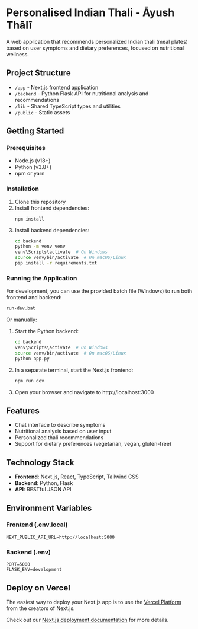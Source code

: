 # Personalised Indian Thali - Āyush Thālī

A web application that recommends personalized Indian thali (meal plates) based on user symptoms and dietary preferences, focused on nutritional wellness.

## Project Structure

- `/app` - Next.js frontend application
- `/backend` - Python Flask API for nutritional analysis and recommendations
- `/lib` - Shared TypeScript types and utilities
- `/public` - Static assets

## Getting Started

### Prerequisites

- Node.js (v18+)
- Python (v3.8+)
- npm or yarn
### Installation

1. Clone this repository
2. Install frontend dependencies:
   ```bash
   npm install
   ```
3. Install backend dependencies:
   ```bash
   cd backend
   python -m venv venv
   venv\Scripts\activate  # On Windows
   source venv/bin/activate  # On macOS/Linux
   pip install -r requirements.txt
   ```

### Running the Application

For development, you can use the provided batch file (Windows) to run both frontend and backend:

```bash
run-dev.bat
```

Or manually:

1. Start the Python backend:
   ```bash
   cd backend
   venv\Scripts\activate  # On Windows
   source venv/bin/activate  # On macOS/Linux
   python app.py
   ```

2. In a separate terminal, start the Next.js frontend:
   ```bash
   npm run dev
   ```

3. Open your browser and navigate to http://localhost:3000

## Features

- Chat interface to describe symptoms
- Nutritional analysis based on user input
- Personalized thali recommendations
- Support for dietary preferences (vegetarian, vegan, gluten-free)

## Technology Stack

- **Frontend**: Next.js, React, TypeScript, Tailwind CSS
- **Backend**: Python, Flask
- **API**: RESTful JSON API

## Environment Variables

### Frontend (.env.local)

```
NEXT_PUBLIC_API_URL=http://localhost:5000
```

### Backend (.env)

```
PORT=5000
FLASK_ENV=development
```

## Deploy on Vercel

The easiest way to deploy your Next.js app is to use the [Vercel Platform](https://vercel.com/new?utm_medium=default-template&filter=next.js&utm_source=create-next-app&utm_campaign=create-next-app-readme) from the creators of Next.js.

Check out our [Next.js deployment documentation](https://nextjs.org/docs/app/building-your-application/deploying) for more details.
